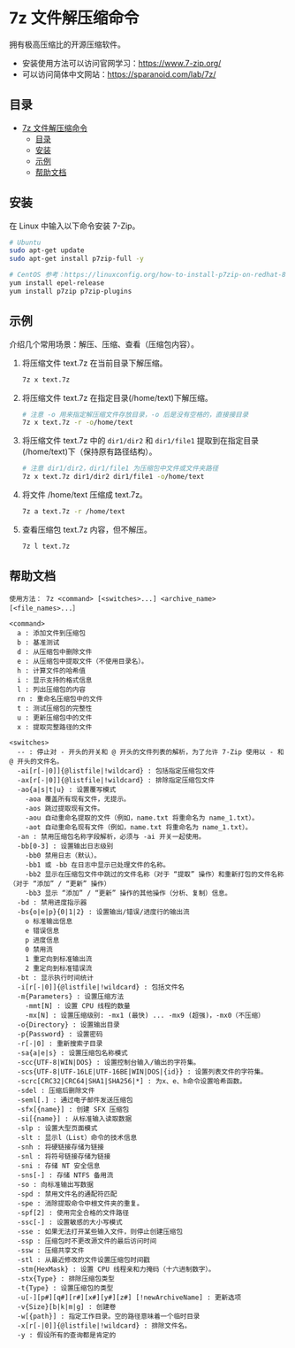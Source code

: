# 7z 文件解压缩命令

拥有极高压缩比的开源压缩软件。

- 安装使用方法可以访问官网学习：<https://www.7-zip.org/>
- 可以访问简体中文网站：<https://sparanoid.com/lab/7z/>

## 目录

- [7z 文件解压缩命令](#7z-文件解压缩命令)
    - [目录](#目录)
    - [安装](#安装)
    - [示例](#示例)
    - [帮助文档](#帮助文档)

## 安装

在 Linux 中输入以下命令安装 7-Zip。

```bash
# Ubuntu
sudo apt-get update
sudo apt-get install p7zip-full -y

# CentOS 参考：https://linuxconfig.org/how-to-install-p7zip-on-redhat-8
yum install epel-release
yum install p7zip p7zip-plugins
```

## 示例

介绍几个常用场景：解压、压缩、查看（压缩包内容）。

1. 将压缩文件 text.7z 在当前目录下解压缩。

    ```bash
    7z x text.7z
    ```

2. 将压缩文件 text.7z 在指定目录(/home/text)下解压缩。

    ```bash
    # 注意 -o 用来指定解压缩文件存放目录，-o 后是没有空格的，直接接目录
    7z x text.7z -r -o/home/text
    ```

3. 将压缩文件 text.7z 中的 `dir1/dir2` 和 `dir1/file1` 提取到在指定目录(/home/text)下（保持原有路径结构）。

    ```bash
    # 注意 dir1/dir2，dir1/file1 为压缩包中文件或文件夹路径
    7z x text.7z dir1/dir2 dir1/file1 -o/home/text
    ```

4. 将文件 /home/text 压缩成 text.7z。

    ```bash
    7z a text.7z -r /home/text
    ```

5. 查看压缩包 text.7z 内容，但不解压。

    ```bash
    7z l text.7z
    ```

## 帮助文档

```text
使用方法： 7z <command> [<switches>...] <archive_name> [<file_names>...］

<command>
  a : 添加文件到压缩包
  b : 基准测试
  d : 从压缩包中删除文件
  e : 从压缩包中提取文件（不使用目录名）。
  h : 计算文件的哈希值
  i : 显示支持的格式信息
  l : 列出压缩包的内容
  rn : 重命名压缩包中的文件
  t : 测试压缩包的完整性
  u : 更新压缩包中的文件
  x : 提取完整路径的文件

<switches>
  -- : 停止对 - 开头的开关和 @ 开头的文件列表的解析，为了允许 7-Zip 使用以 - 和 @ 开头的文件名。
  -ai[r[-|0]]{@listfile|!wildcard} : 包括指定压缩包文件
  -ax[r[-|0]]{@listfile|!wildcard} : 排除指定压缩包文件
  -ao{a|s|t|u} : 设置覆写模式
    -aoa 覆盖所有现有文件，无提示。
    -aos 跳过提取现有文件。
    -aou 自动重命名提取的文件（例如，name.txt 将重命名为 name_1.txt）。
    -aot 自动重命名现有文件（例如，name.txt 将重命名为 name_1.txt）。
  -an : 禁用压缩包名称字段解析，必须与 -ai 开关一起使用。
  -bb[0-3] : 设置输出日志级别
    -bb0 禁用日志（默认）。
    -bb1 或 -bb 在日志中显示已处理文件的名称。
    -bb2 显示在压缩包文件中跳过的文件名称（对于 “提取” 操作）和重新打包的文件名称（对于 “添加” / “更新” 操作）
    -bb3 显示 “添加” / “更新” 操作的其他操作（分析、复制）信息。
  -bd : 禁用进度指示器
  -bs{o|e|p}{0|1|2} : 设置输出/错误/进度行的输出流
    o 标准输出信息
    e 错误信息
    p 进度信息
    0 禁用流
    1 重定向到标准输出流
    2 重定向到标准错误流
  -bt : 显示执行时间统计
  -i[r[-|0]]{@listfile|!wildcard} : 包括文件名
  -m{Parameters} : 设置压缩方法
    -mmt[N] : 设置 CPU 线程的数量
    -mx[N] : 设置压缩级别: -mx1 (最快) ... -mx9 (超强)，-mx0（不压缩）
  -o{Directory} : 设置输出目录
  -p{Password} : 设置密码
  -r[-|0] : 重新搜索子目录
  -sa{a|e|s} : 设置压缩包名称模式
  -scc{UTF-8|WIN|DOS} : 设置控制台输入/输出的字符集。
  -scs{UTF-8|UTF-16LE|UTF-16BE|WIN|DOS|{id}} : 设置列表文件的字符集。
  -scrc[CRC32|CRC64|SHA1|SHA256|*] : 为x、e、h命令设置哈希函数。
  -sdel : 压缩后删除文件
  -seml[.] : 通过电子邮件发送压缩包
  -sfx[{name}] : 创建 SFX 压缩包
  -si[{name}] : 从标准输入读取数据
  -slp : 设置大型页面模式
  -slt : 显示l（List）命令的技术信息
  -snh : 将硬链接存储为链接
  -snl : 将符号链接存储为链接
  -sni : 存储 NT 安全信息
  -sns[-] : 存储 NTFS 备用流
  -so : 向标准输出写数据
  -spd : 禁用文件名的通配符匹配
  -spe : 消除提取命令中根文件夹的重复。
  -spf[2] : 使用完全合格的文件路径
  -ssc[-] : 设置敏感的大小写模式
  -sse : 如果无法打开某些输入文件，则停止创建压缩包
  -ssp : 压缩包时不更改源文件的最后访问时间
  -ssw : 压缩共享文件
  -stl : 从最近修改的文件设置压缩包时间戳
  -stm{HexMask} : 设置 CPU 线程亲和力掩码（十六进制数字）。
  -stx{Type} : 排除压缩包类型
  -t{Type} : 设置压缩包的类型
  -u[-][p#][q#][r#][x#][y#][z#] [!newArchiveName] : 更新选项
  -v{Size}[b|k|m|g] : 创建卷
  -w[{path}] : 指定工作目录。空的路径意味着一个临时目录
  -x[r[-|0]]{@listfile|!wildcard} : 排除文件名。
  -y : 假设所有的查询都是肯定的
```
